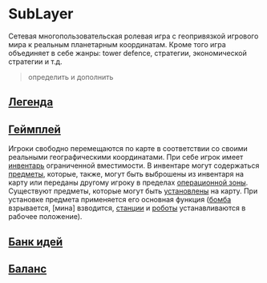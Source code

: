 # SubLayer

Сетевая многопользовательская ролевая игра с геопривязкой игрового мира к реальным планетарным координатам.
Кроме того игра объединяет в себе жанры: tower defence, стратегии, экономической стратегии и т.д. 
>определить и дополнить

## [Легенда](legend)
## [Геймплей](gameplay)
Игроки свободно перемещаются по карте в соответствии со своими реальными географическими координатами.
При себе игрок имеет [инвентарь](inventary) ограниченной вместимости. В инвентаре могут содержаться [предметы](items), которые, также, могут быть выброшены из инвентаря на карту или переданы другому игроку в пределах [операционной зоны](operational-zone).
Существуют предметы, которые могут быть [установлены](deploy) на карту. При установке предмета применяется его основная функция ([бомба](bomb) взрывается, [мина] взводится, [станции](station) и [роботы](bot) устанавливаются в рабочее положение).
## [Банк идей](features)
## [Баланс](balancing)
